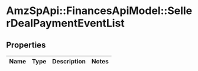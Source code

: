 # AmzSpApi::FinancesApiModel::SellerDealPaymentEventList

## Properties
Name | Type | Description | Notes
------------ | ------------- | ------------- | -------------

